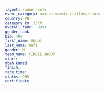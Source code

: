 ```yaml
---
layout: runner-info 
event_category: mantra-summit-challenge-2019 
country: PH
category_km: 35KM 
overall_rank:  9999
gender_rank: 
bib: 400
first_name: Abdul
last_name: Wafi
gender: M
team_name: CINDIL ANGOP
start: 
mbah_kamad: 
finish: 
race_time: 
status: DNS
certificate: 
---
```

